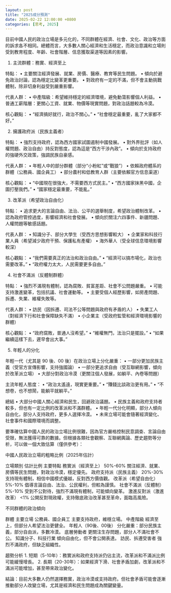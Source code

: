 ```yaml
---
layout: post
title: "2025成分預測"
date: 2025-02-22 12:00:00 +0800
categories: [思考, 2025]
---
```

目前中國人民的政治立場是多元化的，不同群體在經濟、社會、文化、政治等方面的訴求各不相同。總體而言，大多數人關心經濟和生活穩定，而政治意識和立場則受到教育程度、年齡、社會階層、信息獲取渠道等因素的影響。

1. 主流群體：務實、經濟至上

特點：
	•	主要關注經濟發展、就業、房價、醫療、教育等民生問題。
	•	傾向於避免政治討論，認為穩定比變革更重要。
	•	對政府有一定的不滿，但不會主動挑戰體制，除非切身利益受到嚴重影響。

代表人群：
	•	中產階級：希望維持穩定的經濟環境，避免動蕩影響個人利益。
	•	普通工薪階層：更關心工資、就業、物價等現實問題，對政治話題較為冷漠。

核心觀點：
	•	“經濟搞好就行，政治不關心。”
	•	“社會穩定最重要，亂了大家都不好。”

2. 擁護政府派（民族主義者）

特點：
	•	強烈支持政府，認為西方國家試圖遏制中國發展。
	•	對外界批評（如人權問題、政治自由）持反對態度，認為這是“西方干涉內政”。
	•	傾向於支持政府的強硬外交政策，強調民族自豪感。

代表人群：
	•	年輕人中的部分群體（部分“小粉紅”或“戰狼”）
	•	依賴政府體系的群體（公務員、國企員工）
	•	部分農村和低教育人群（主要依賴官方信息渠道）

核心觀點：
	•	“中國現在很強大，不需要西方式民主。”
	•	“西方國家抹黑中國，企圖打壓我們。”
	•	“國家穩定最重要，不能亂。”

3. 改革派（希望政治自由化）

特點：
	•	追求更大的言論自由、法治、公平的選舉制度，希望政治體制改革。
	•	認為政府管控過度，影響經濟和社會發展。
	•	傾向於關注六四事件、新疆問題、人權問題等敏感話題。

代表人群：
	•	知識分子、部分大學生（受西方思想影響較大）
	•	企業家和科技行業人員（希望減少政府干預、保護私有產權）
	•	海外華人（受全球信息環境影響較深）

核心觀點：
	•	“我們需要真正的法治和政治自由。”
	•	“經濟可以搞市場化，政治也需要改革。”
	•	“政府權力太大，人民需要更多自由。”

4. 社會不滿派（反體制群體）

特點：
	•	強烈不滿現有體制，認為腐敗、貧富差距、社會不公問題嚴重。
	•	可能支持激進變革，包括抗議、社會運動等。
	•	主要受個人經歷影響，如房產問題、拆遷、失業、維權失敗等。

代表人群：
	•	訪民（因拆遷、司法不公等問題與政府有矛盾的人）
	•	失業工人（對經濟下行和社會保障缺失不滿）
	•	小企業主（受政府監管和經濟環境影響的群體）

核心觀點：
	•	“政府腐敗，普通人沒希望。”
	•	“維權無門，法治只是擺設。”
	•	“如果繼續這樣下去，遲早會出大事。”

5. 年輕人的分化

年輕一代（尤其是 90 後、00 後）在政治立場上分化嚴重：
	•	一部分更加民族主義（受官方宣傳影響，支持強國論）
	•	一部分更追求自由（受互聯網影響，傾向於改革派立場）
	•	大部分對政治冷漠（更關注個人發展，如躺平、內卷等問題）

主流年輕人態度：
	•	“政治太遙遠，現實更重要。”
	•	“賺錢比談政治更有用。”
	•	“不想卷，也不想鬧，能躺平就躺平。”

總結
	•	大部分中國人關心經濟和民生，回避政治議題。
	•	民族主義和政府支持者較多，但也有一定比例的改革派和不滿群體。
	•	年輕一代分化明顯，部分人傾向自由化，部分人支持政府，更多人選擇冷漠。
	•	未來立場可能會隨著經濟變化、社會事件和國際環境而調整。

要準確估算中國人民的政治立場比例很難，因為官方嚴格控制民意調查、言論自由受限，無法獲得可靠的數據。但根據各類社會觀察、互聯網輿論、歷史趨勢等分析，可以做一個大致估算（僅供參考）：

中國人民政治立場的粗略比例（2025年估計）

立場類別	估計比例	主要特點
務實派（經濟至上）	50%-60%	關注經濟、就業、房價等民生問題，對政治冷漠，穩定優先。
政府支持派（民族主義）	20%-30%	支持現有體制，相信中國模式優越，反對西方價值觀。
改革派（希望自由化）	5%-10%	倡導言論自由、法治、公民權利，但較為謹慎。
社會不滿派（反體制）	5%-10%	受到不公對待，強烈不滿現有體制，可能傾向變革。
激進反對派（激進改革）	<1%	公開反對現政權，支持徹底政治改革甚至革命，面臨高風險。

不同群體的政治傾向

群體	主要立場
公務員、國企員工	主要支持政府，維穩立場。
中產階級	經濟至上，但部分人希望法治更健全。
年輕人（90後、00後）	分化嚴重：部分民族主義，部分自由派，多數冷漠。
底層勞動者	更關注生存問題，部分人不滿社會不公。
知識分子、科技行業	傾向自由化，但不會公開表達。
訪民、拆遷受害者	強烈不滿政府，但缺乏組織性。

趨勢分析
	1.	短期（5-10年）：務實派和政府支持派仍佔主流，改革派和不滿派比例可能緩慢增長。
	2.	長期（20-30年）：如果經濟下滑、社會矛盾加劇，改革派和不滿派可能增加，甚至帶來政治變化。

結論：目前大多數人仍然選擇務實，政治冷漠或支持政府。但社會矛盾可能會逐漸推動部分人改變立場，尤其是經濟和民生問題成為關鍵變量。
